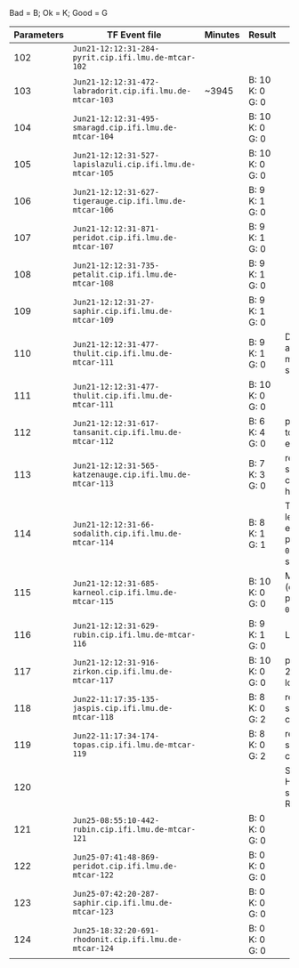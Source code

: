 Bad = B; Ok = K; Good = G

| Parameters   | TF Event file | Minutes | Result | Comments |
| ------------ | ------------- | ------- | ------ | -------- |
| 102 | `Jun21-12:12:31-284-pyrit.cip.ifi.lmu.de-mtcar-102` | | | |
| 103 | `Jun21-12:12:31-472-labradorit.cip.ifi.lmu.de-mtcar-103` | ~3945 | B: 10<br> K: 0<br> G: 0 | |
| 104 | `Jun21-12:12:31-495-smaragd.cip.ifi.lmu.de-mtcar-104` | | B: 10<br> K: 0<br> G: 0 | |
| 105 | `Jun21-12:12:31-527-lapislazuli.cip.ifi.lmu.de-mtcar-105` | | B: 10<br> K: 0<br> G: 0 | |
| 106 | `Jun21-12:12:31-627-tigerauge.cip.ifi.lmu.de-mtcar-106` | | B: 9<br> K: 1<br> G: 0 | |
| 107 | `Jun21-12:12:31-871-peridot.cip.ifi.lmu.de-mtcar-107` | | B: 9<br> K: 1<br> G: 0 | |
| 108 | `Jun21-12:12:31-735-petalit.cip.ifi.lmu.de-mtcar-108` | | B: 9<br> K: 1<br> G: 0 | |
| 109 | `Jun21-12:12:31-27-saphir.cip.ifi.lmu.de-mtcar-109` | | B: 9<br> K: 1<br> G: 0 | |
| 110 | `Jun21-12:12:31-477-thulit.cip.ifi.lmu.de-mtcar-111` | | B: 9<br> K: 1<br> G: 0 | Deeper net architecture makes things slower. |
| 111 | `Jun21-12:12:31-477-thulit.cip.ifi.lmu.de-mtcar-111` | | B: 10<br> K: 0<br> G: 0 | |
| 112 | `Jun21-12:12:31-617-tansanit.cip.ifi.lmu.de-mtcar-112` | | B: 6<br> K: 4<br> G: 0 | pb\_c\_init seems to have a good effect, yet again. |
| 113 | `Jun21-12:12:31-565-katzenauge.cip.ifi.lmu.de-mtcar-113` | | B: 7<br> K: 3<br> G: 0 | reduce\_eval scheduler with consecutive=true has no effect |
| 114 | `Jun21-12:12:31-66-sodalith.cip.ifi.lmu.de-mtcar-114` | | B: 8<br> K: 1<br> G: 1 | The one that was learnt so well was excellent. pb\_c\_init set to `0.1`, pb\_c\_base set to `1000`. |
| 115 | `Jun21-12:12:31-685-karneol.cip.ifi.lmu.de-mtcar-115` | | B: 10<br> K: 0<br> G: 0 | More exploration (dirichlet), pb\_c\_init set to `0.15`. |
| 116 | `Jun21-12:12:31-629-rubin.cip.ifi.lmu.de-mtcar-116` | | B: 9<br> K: 1<br> G: 0 | L2 (weight decay) |
| 117 | `Jun21-12:12:31-916-zirkon.cip.ifi.lmu.de-mtcar-117` | | B: 10<br> K: 0<br> G: 0 | pb\_c\_base set to 200, probably too low. |
| 118 | `Jun22-11:17:35-135-jaspis.cip.ifi.lmu.de-mtcar-118` | | B: 8<br> K: 0<br> G: 2 | reduce\_eval scheduler with consecutive=false |
| 119 | `Jun22-11:17:34-174-topas.cip.ifi.lmu.de-mtcar-119` | | B: 8<br> K: 0<br> G: 2 | reduce\_eval scheduler with consecutive=false |
| 120 | | | | Same as 123. Had issues with segfaults on pyrit. Really weird. |
| 121 | `Jun25-08:55:10-442-rubin.cip.ifi.lmu.de-mtcar-121` | | B: 0<br> K: 0<br> G: 0 | |
| 122 | `Jun25-07:41:48-869-peridot.cip.ifi.lmu.de-mtcar-122` | | B: 0<br> K: 0<br> G: 0 | |
| 123 | `Jun25-07:42:20-287-saphir.cip.ifi.lmu.de-mtcar-123` | | B: 0<br> K: 0<br> G: 0 | |
| 124 | `Jun25-18:32:20-691-rhodonit.cip.ifi.lmu.de-mtcar-124` | | B: 0<br> K: 0<br> G: 0 | |
